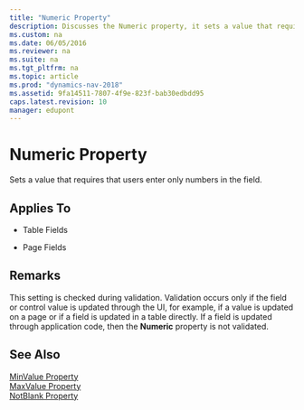 ```yaml
---
title: "Numeric Property"
description: Discusses the Numeric property, it sets a value that requires users to enter only numbers in the field.
ms.custom: na
ms.date: 06/05/2016
ms.reviewer: na
ms.suite: na
ms.tgt_pltfrm: na
ms.topic: article
ms.prod: "dynamics-nav-2018"
ms.assetid: 9fa14511-7807-4f9e-823f-bab30edbdd95
caps.latest.revision: 10
manager: edupont
---
```

# Numeric Property
Sets a value that requires that users enter only numbers in the field.  
  
## Applies To  
  
-   Table Fields  
  
-   Page Fields  
  
## Remarks  
 This setting is checked during validation. Validation occurs only if the field or control value is updated through the UI, for example, if a value is updated on a page or if a field is updated in a table directly. If a field is updated through application code, then the **Numeric** property is not validated.  
  
## See Also  
 [MinValue Property](MinValue-Property.md)   
 [MaxValue Property](MaxValue-Property.md)   
 [NotBlank Property](NotBlank-Property.md)